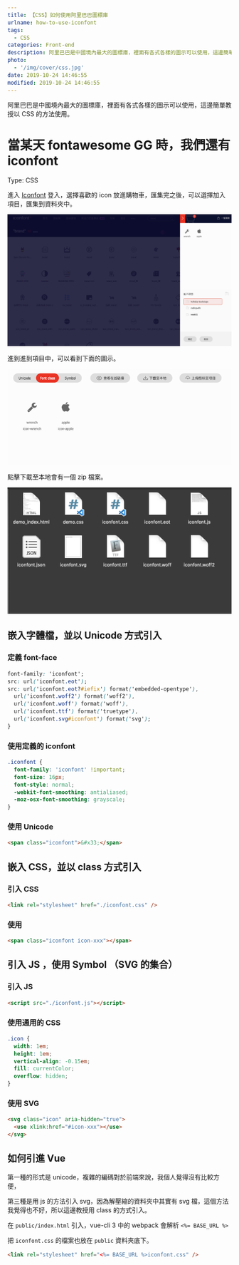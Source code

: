 ```yaml
---
title: 【CSS】如何使用阿里巴巴圖標庫
urlname: how-to-use-iconfont
tags:
  - CSS
categories: Front-end
description: 阿里巴巴是中國境內最大的圖標庫，裡面有各式各樣的圖示可以使用，這邊簡單教授以 CSS 的方法使用。
photo:
  - '/img/cover/css.jpg'
date: 2019-10-24 14:46:55
modified: 2019-10-24 14:46:55
---
```


阿里巴巴是中國境內最大的圖標庫，裡面有各式各樣的圖示可以使用，這邊簡單教授以 CSS 的方法使用。

<!--more-->

# 當某天 fontawesome GG 時，我們還有 iconfont

Type: CSS

進入 [Iconfont](https://www.iconfont.cn/collections/index) 登入，選擇喜歡的 icon 放進購物車，匯集完之後，可以選擇加入項目，匯集到資料夾中。

![](/img/css/iconfont/step01.png)

進到進到項目中，可以看到下面的圖示。

![](/img/css/iconfont/step02.png)

點擊下載至本地會有一個 zip 檔案。

![](/img/css/iconfont/step03.png)

## 嵌入字體檔，並以 Unicode 方式引入

### 定義 font-face

```css
font-family: 'iconfont';
src: url('iconfont.eot');
src: url('iconfont.eot?#iefix') format('embedded-opentype'),
  url('iconfont.woff2') format('woff2'),
  url('iconfont.woff') format('woff'),
  url('iconfont.ttf') format('truetype'),
  url('iconfont.svg#iconfont') format('svg');
}
```

### 使用定義的 iconfont

```css
.iconfont {
  font-family: 'iconfont' !important;
  font-size: 16px;
  font-style: normal;
  -webkit-font-smoothing: antialiased;
  -moz-osx-font-smoothing: grayscale;
}
```

### 使用 Unicode

```html
<span class="iconfont">&#x33;</span>
```

## 嵌入 CSS，並以 class 方式引入

### 引入 CSS

```html
<link rel="stylesheet" href="./iconfont.css" />
```

### 使用

```html
<span class="iconfont icon-xxx"></span>
```

## 引入 JS ，使用 Symbol （SVG 的集合）

### 引入 JS

```html
<script src="./iconfont.js"></script>
```

### 使用通用的 CSS

```css
.icon {
  width: 1em;
  height: 1em;
  vertical-align: -0.15em;
  fill: currentColor;
  overflow: hidden;
}
```

### 使用 SVG

```html
<svg class="icon" aria-hidden="true">
  <use xlink:href="#icon-xxx"></use>
</svg>
```

## 如何引進 Vue

第一種的形式是 unicode，複雜的編碼對於前端來說，我個人覺得沒有比較方便，

第三種是用 js 的方法引入 svg，因為解壓縮的資料夾中其實有 svg 檔，這個方法我覺得也不好，所以這邊教授用 class 的方式引入。

在 `public/index.html` 引入，vue-cli 3 中的 webpack 會解析 `<%= BASE_URL %>`

把 `iconfont.css` 的檔案也放在 `public` 資料夾底下。

```html
<link rel="stylesheet" href="<%= BASE_URL %>iconfont.css" />
```
